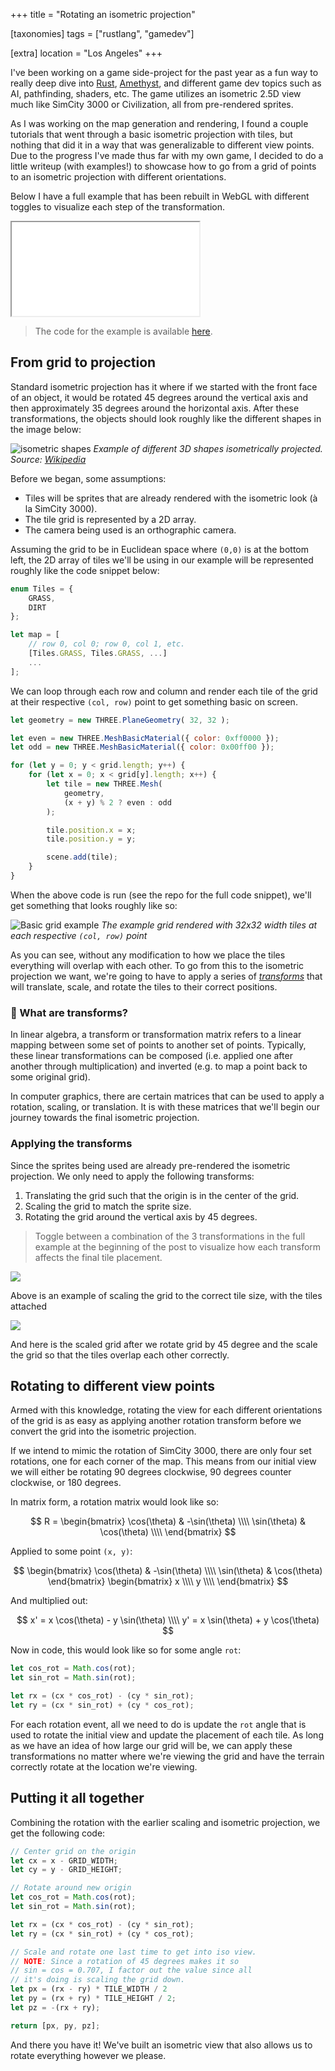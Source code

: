 +++
title = "Rotating an isometric projection"

[taxonomies]
tags = ["rustlang", "gamedev"]

[extra]
location = "Los Angeles"
+++

I've been working on a game side-project for the past year as a fun way to
really deep dive into [Rust][rust], [Amethyst][amethyst], and different
game dev topics such as AI, pathfinding, shaders, etc. The game utilizes an
isometric 2.5D view much like SimCity 3000 or Civilization, all from
pre-rendered sprites.

[rust]: https://www.rust-lang.org/
[amethyst]: https://amethyst.rs/

<!-- more -->

As I was working on the map generation and rendering, I found a couple
tutorials that went through a basic isometric projection with tiles, but
nothing that did it in a way that was generalizable to different view
points. Due to the progress I've made thus far with my own game, I decided
to do a little writeup (with examples!) to showcase how to go from a grid
of points to an isometric projection with different orientations.

Below I have a full example that has been rebuilt in WebGL with different toggles
to visualize each step of the transformation.

<iframe
    scrolling="no"
    class="full-width"
    src="/webgl/isometric-demo/index.html"
></iframe>

> The code for the example is available [here][code-repo].

[code-repo]: https://example.com


## From grid to projection

Standard isometric projection has it where if we started with the front
face of an object, it would be rotated 45 degrees around the vertical axis
and then approximately 35 degrees around the horizontal axis. After these
transformations, the objects should look roughly like the different shapes
in the image below:

![isometric shapes](/img/2019/isometric-projection.png)
*Example of different 3D shapes isometrically projected. Source: [Wikipedia](https://en.wikipedia.org/wiki/Isometric_projection)*

Before we began, some assumptions:

* Tiles will be sprites that are already rendered with the isometric look
  (à la SimCity 3000).
* The tile grid is represented by a 2D array.
* The camera being used is an orthographic camera.

Assuming the grid to be in Euclidean space where `(0,0)` is
at the bottom left, the 2D array of tiles we'll be using in our example
will be represented roughly like the code snippet below:

``` javascript
enum Tiles = {
    GRASS,
    DIRT
};

let map = [
    // row 0, col 0; row 0, col 1, etc.
    [Tiles.GRASS, Tiles.GRASS, ...]
    ...
];
```

We can loop through each row and column and render each tile of the grid at
their respective `(col, row)` point to get something basic on screen.

``` javascript
let geometry = new THREE.PlaneGeometry( 32, 32 );

let even = new THREE.MeshBasicMaterial({ color: 0xff0000 });
let odd = new THREE.MeshBasicMaterial({ color: 0x00ff00 });

for (let y = 0; y < grid.length; y++) {
    for (let x = 0; x < grid[y].length; x++) {
        let tile = new THREE.Mesh(
            geometry,
            (x + y) % 2 ? even : odd
        );

        tile.position.x = x;
        tile.position.y = y;

        scene.add(tile);
    }
}
```

When the above code is run (see the repo for the full code snippet), we'll
get something that looks roughly like so:

![Basic grid example](/img/2019/grid-example.png)
*The example grid rendered with 32x32 width tiles at each respective
`(col, row)` point*

As you can see, without any modification to how we place the tiles
everything will overlap with each other. To go from this to the isometric
projection we want, we're going to have to apply a series of
[_transforms_][transform-wiki] that will translate, scale, and rotate the
tiles to their correct positions.

[transform-wiki]: https://en.wikipedia.org/wiki/Transformation_matrix


### 🤔 What are transforms?

In linear algebra, a transform or transformation matrix refers to a linear
mapping between some set of points to another set of points. Typically,
these linear transformations can be composed (i.e. applied one after
another through multiplication) and inverted (e.g. to map a point back to
some original grid).

In computer graphics, there are certain matrices that can be used to apply
a rotation, scaling, or translation. It is with these matrices that we'll
begin our journey towards the final isometric projection.


### Applying the transforms

Since the sprites being used are already pre-rendered the isometric projection.
We only need to apply the following transforms:

1. Translating the grid such that the origin is in the center of the grid.
2. Scaling the grid to match the sprite size.
3. Rotating the grid around the vertical axis by 45 degrees.

> Toggle between a combination of the 3 transformations in the full example at the
> beginning of the post to visualize how each transform affects the final tile
> placement.

![](/img/2019/scaled-example.png)

Above is an example of scaling the grid to the correct tile size, with the
tiles attached

![](/img/2019/isometric-example.png)

And here is the scaled grid after we rotate grid by 45 degree and the scale
the grid so that the tiles overlap each other correctly.


## Rotating to different view points

Armed with this knowledge, rotating the view for each different
orientations of the grid is as easy as applying another rotation transform
before we convert the grid into the isometric projection.

If we intend to mimic the rotation of SimCity 3000, there are only
four set rotations, one for each corner of the map. This means from our
initial view we will either be rotating 90 degrees clockwise, 90 degrees
counter clockwise, or 180 degrees.

In matrix form, a rotation matrix would look like so:

$$
R = \begin{bmatrix}
    \cos(\theta) & -\sin(\theta) \\\\
    \sin(\theta) & \cos(\theta) \\\\
\end{bmatrix}
$$

Applied to some point `(x, y)`:

$$
\begin{bmatrix}
    \cos(\theta) & -\sin(\theta) \\\\
    \sin(\theta) & \cos(\theta)
\end{bmatrix}
\begin{bmatrix}
    x \\\\
    y \\\\
\end{bmatrix}
$$

And multiplied out:

$$
x' = x \cos(\theta) - y \sin(\theta) \\\\
y' = x \sin(\theta) + y \cos(\theta)
$$

Now in code, this would look like so for some angle `rot`:

``` javascript
let cos_rot = Math.cos(rot);
let sin_rot = Math.sin(rot);

let rx = (cx * cos_rot) - (cy * sin_rot);
let ry = (cx * sin_rot) + (cy * cos_rot);
```

For each rotation event, all we need to do is update the `rot` angle that is
used to rotate the initial view and update the placement of each tile. As long
as we have an idea of how large our grid will be, we can apply these transformations
no matter where we're viewing the grid and have the terrain correctly rotate at the
location we're viewing.


## Putting it all together

Combining the rotation with the earlier scaling and isometric projection, we get
the following code:

``` javascript
// Center grid on the origin
let cx = x - GRID_WIDTH;
let cy = y - GRID_HEIGHT;

// Rotate around new origin
let cos_rot = Math.cos(rot);
let sin_rot = Math.sin(rot);

let rx = (cx * cos_rot) - (cy * sin_rot);
let ry = (cx * sin_rot) + (cy * cos_rot);

// Scale and rotate one last time to get into iso view.
// NOTE: Since a rotation of 45 degrees makes it so
// sin = cos = 0.707, I factor out the value since all
// it's doing is scaling the grid down.
let px = (rx - ry) * TILE_WIDTH / 2
let py = (rx + ry) * TILE_HEIGHT / 2;
let pz = -(rx + ry);

return [px, py, pz];
```

And there you have it! We've built an isometric view that also allows us to
rotate everything however we please.
